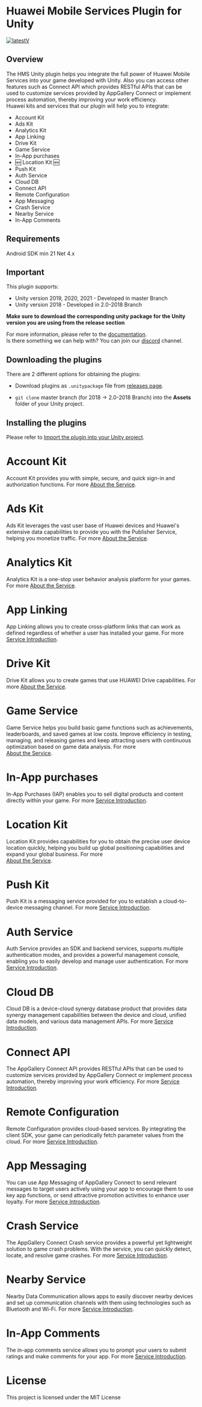 # Huawei Mobile Services Plugin for Unity
[![latestV](https://img.shields.io/github/v/release/EvilMindDevs/hms-unity-plugin?color=E10027&label=Latest%20Version&style=plastic)](https://github.com/EvilMindDevs/hms-unity-plugin/releases)
## Overview

The HMS Unity plugin helps you integrate the full power of Huawei Mobile Services into your game developed with Unity. Also you can access other features such as Connect API which provides RESTful APIs that can be used to customize services provided by AppGallery Connect or implement process automation, thereby improving your work efficiency.<br />Huawei kits and services that our plugin will help you to integrate:

* Account Kit
* Ads Kit
* Analytics Kit
* App Linking
* Drive Kit
* Game Service
* In-App purchases
* :new: Location Kit :new:
* Push Kit
* Auth Service
* Cloud DB
* Connect API
* Remote Configuration
* App Messaging
* Crash Service
* Nearby Service
* In-App Comments


## Requirements
Android SDK min 21
Net 4.x

## Important
This plugin supports:
* Unity version 2019, 2020, 2021 - Developed in master Branch
* Unity version 2018 - Developed in 2.0-2018 Branch

**Make sure to download the corresponding unity package for the Unity version you are using from the release section**

For more information, please refer to the [documentation](https://evilminddevs.gitbook.io/hms-unity-plugin/).
<br />Is there something we can help with? You can join our [discord](https://discord.io/hmsunityplugin) channel.

## Downloading the plugins

There are 2 different options for obtaining the plugins:

*   Download plugins as `.unitypackage` file from
    [releases page](https://github.com/EvilMindDevs/hms-unity-plugin/releases).

*   `git clone` master branch (for 2018 -> 2.0-2018 Branch) into the **Assets** folder of your Unity project.

## Installing the plugins
Please refer to
[Import the plugin into your Unity project](https://evilminddevs.gitbook.io/hms-unity-plugin/getting-started/quick-start/import-the-plugin-into-your-unity-project).

# Account Kit

Account Kit provides you with simple, secure, and quick sign-in and authorization functions. For more [About the Service](https://developer.huawei.com/consumer/en/doc/development/HMSCore-Guides/introduction-0000001050048870).

# Ads Kit

Ads Kit leverages the vast user base of Huawei devices and Huawei's extensive data capabilities to provide you with the Publisher Service, helping you monetize traffic. For more [About the Service](https://developer.huawei.com/consumer/en/doc/development/HMSCore-Guides/publisher-service-introduction-0000001070671805).

# Analytics Kit

Analytics Kit is a one-stop user behavior analysis platform for your games. For more [About the Service](https://developer.huawei.com/consumer/en/doc/development/HMSCore-Guides/introduction-0000001050745149).

# App Linking

App Linking allows you to create cross-platform links that can work as defined regardless of whether a user has installed your game. For more [Service Introduction](https://developer.huawei.com/consumer/en/doc/development/AppGallery-connect-Guides/agc-applinking-introduction-0000001054143215).

# Drive Kit

Drive Kit allows you to create games that use HUAWEI Drive capabilities. For more [About the Service](https://developer.huawei.com/consumer/en/doc/development/HMSCore-Guides/introduction-0000001050039630).

# Game Service

Game Service helps you build basic game functions such as achievements, leaderboards, and saved games at low costs. Improve efficiency in testing, managing, and releasing games and keep attracting users with continuous optimization based on game data analysis. For more  
[About the Service](https://developer.huawei.com/consumer/en/doc/development/HMSCore-Guides/introduction-0000001050121216).

# In-App purchases

In-App Purchases (IAP) enables you to sell digital products and content directly within your game.
For more [Service Introduction](https://developer.huawei.com/consumer/en/doc/development/HMSCore-Guides/introduction-0000001050033062).

# Location Kit

Location Kit provides capabilities for you to obtain the precise user device location quickly, helping you build up global positioning capabilities and expand your global business. For more  
[About the Service](https://developer.huawei.com/consumer/en/doc/development/HMSCore-Guides/introduction-0000001050706106).

# Push Kit

Push Kit is a messaging service provided for you to establish a cloud-to-device messaging channel.
For more [Service Introduction](https://developer.huawei.com/consumer/en/doc/development/HMSCore-Guides/service-introduction-0000001050040060).

# Auth Service

Auth Service provides an SDK and backend services, supports multiple authentication modes, and provides a powerful management console, enabling you to easily develop and manage user authentication.
For more [Service Introduction](https://developer.huawei.com/consumer/en/doc/development/AppGallery-connect-Guides/agc-auth-introduction-0000001053732605).

# Cloud DB

Cloud DB is a device-cloud synergy database product that provides data synergy management capabilities between the device and cloud, unified data models, and various data management APIs.
For more [Service Introduction](https://developer.huawei.com/consumer/en/doc/development/AppGallery-connect-Guides/agc-clouddb-introduction-0000001054212760).

# Connect API

The AppGallery Connect API provides RESTful APIs that can be used to customize services provided by AppGallery Connect or implement process automation, thereby improving your work efficiency.
For more [Service Introduction](https://developer.huawei.com/consumer/en/doc/development/AppGallery-connect-Guides/agcapi-overview-0000001158245083).

# Remote Configuration

Remote Configuration provides cloud-based services. By integrating the client SDK, your game can periodically fetch parameter values from the cloud.
For more [Service Introduction](https://developer.huawei.com/consumer/en/doc/development/AppGallery-connect-Guides/agc-remoteconfig-introduction-0000001055149778).

# App Messaging

You can use App Messaging of AppGallery Connect to send relevant messages to target users actively using your app to encourage them to use key app functions, or send attractive promotion activities to enhance user loyalty.
For more [Service Introduction](https://developer.huawei.com/consumer/en/doc/development/AppGallery-connect-Guides/agc-appmessage-introduction-0000001071884501).

# Crash Service

The AppGallery Connect Crash service provides a powerful yet lightweight solution to game crash problems. With the service, you can quickly detect, locate, and resolve game crashes.
For more [Service Introduction](https://developer.huawei.com/consumer/en/doc/development/AppGallery-connect-Guides/agc-crash-introduction-0000001055732708).

# Nearby Service

Nearby Data Communication allows apps to easily discover nearby devices and set up communication channels with them using technologies such as Bluetooth and Wi-Fi.
For more [Service Introduction](https://developer.huawei.com/consumer/en/doc/development/system-Guides/nearby-introduction-0000001060364528).

# In-App Comments

The in-app comments service allows you to prompt your users to submit ratings and make comments for your app.
For more [Service Introduction](https://developer.huawei.com/consumer/en/doc/development/AppGallery-connect-Guides/agc-comments-introduction-0000001063018306).

# License

This project is licensed under the MIT License
